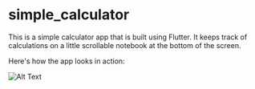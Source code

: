 # simple_calculator

This is a simple calculator app that is built using Flutter. It keeps track of calculations on a little scrollable notebook at the bottom of the screen. 

Here's how the app looks in action:

![Alt Text](demo-android.gif)
